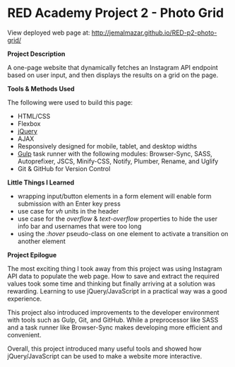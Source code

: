 # RED Academy Project 2 - Photo Grid

View deployed web page at: http://jemalmazar.github.io/RED-p2-photo-grid/

**Project Description**

A one-page website that dynamically fetches an Instagram API endpoint based on user input, and then displays the results on a grid on the page.

**Tools & Methods Used**

The following were used to build this page:

- HTML/CSS
- Flexbox
- [jQuery](http://jquery.com/)
- AJAX
- Responsively designed for mobile, tablet, and desktop widths
- [Gulp](http://gulpjs.com/) task runner with the following modules: Browser-Sync, SASS, Autoprefixer, JSCS, Minify-CSS, Notify, Plumber, Rename, and Uglify
- Git & GitHub for Version Control

**Little Things I Learned**

- wrapping input/button elements in a form element will enable form submission with an Enter key press
- use case for _vh_ units in the header
- use case for the _overflow_ & _text-overflow_ properties to hide the user info bar and usernames that were too long
- using the _:hover_ pseudo-class on one element to activate a transition on another element

**Project Epilogue**

The most exciting thing I took away from this project was using Instagram API data to populate the web page. How to save and extract the required values took some time and thinking but finally arriving at a solution was rewarding. Learning to use jQuery/JavaScript in a practical way was a good experience.

This project also introduced improvements to the developer environment with tools such as Gulp, Git, and GitHub. While a preprocessor like SASS and a task runner like Browser-Sync makes developing more efficient and convenient.

Overall, this project introduced many useful tools and showed how jQuery/JavaScript can be used to make a website more interactive.
